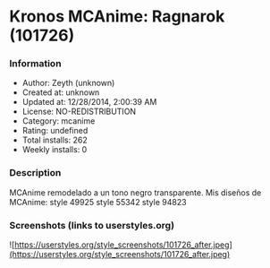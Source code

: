 # Kronos MCAnime: Ragnarok (101726)

### Information
- Author: Zeyth (unknown)
- Created at: unknown
- Updated at: 12/28/2014, 2:00:39 AM
- License: NO-REDISTRIBUTION
- Category: mcanime
- Rating: undefined
- Total installs: 262
- Weekly installs: 0


### Description
MCAnime remodelado a un tono negro transparente.
Mis diseños de MCAnime:
style 49925
style 55342
style 94823


### Screenshots (links to userstyles.org)
![https://userstyles.org/style_screenshots/101726_after.jpeg](https://userstyles.org/style_screenshots/101726_after.jpeg)


